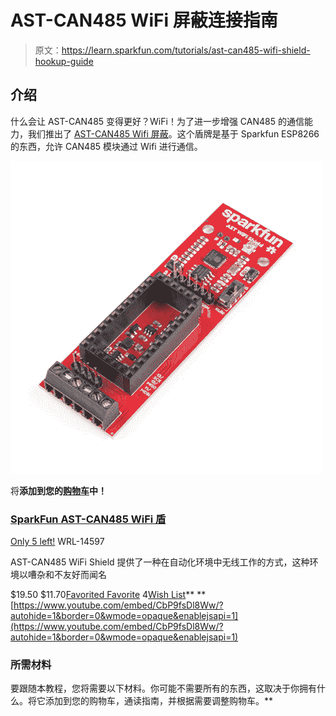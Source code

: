 # AST-CAN485 WiFi 屏蔽连接指南

> 原文：<https://learn.sparkfun.com/tutorials/ast-can485-wifi-shield-hookup-guide>

## 介绍

什么会让 AST-CAN485 变得更好？WiFi！为了进一步增强 CAN485 的通信能力，我们推出了 [AST-CAN485 Wifi 屏蔽](http://www.sparkfun.com/products/14597)。这个盾牌是基于 Sparkfun ESP8266 的东西，允许 CAN485 模块通过 Wifi 进行通信。

[![SparkFun AST-CAN485 WiFi Shield ](img/2735d9c64222bb162999a1ed47d2a072.png)](https://www.sparkfun.com/products/14597) 

将**添加到您的[购物车](https://www.sparkfun.com/cart)中！**

### [SparkFun AST-CAN485 WiFi 盾](https://www.sparkfun.com/products/14597)

[Only 5 left!](https://learn.sparkfun.com/static/bubbles/ "only 5 left!") WRL-14597

AST-CAN485 WiFi Shield 提供了一种在自动化环境中无线工作的方式，这种环境以嘈杂和不友好而闻名

$19.50 $11.70[Favorited Favorite](# "Add to favorites") 4[Wish List](# "Add to wish list")** **[https://www.youtube.com/embed/CbP9fsDl8Ww/?autohide=1&border=0&wmode=opaque&enablejsapi=1](https://www.youtube.com/embed/CbP9fsDl8Ww/?autohide=1&border=0&wmode=opaque&enablejsapi=1)

### 所需材料

要跟随本教程，您将需要以下材料。你可能不需要所有的东西，这取决于你拥有什么。将它添加到您的购物车，通读指南，并根据需要调整购物车。**